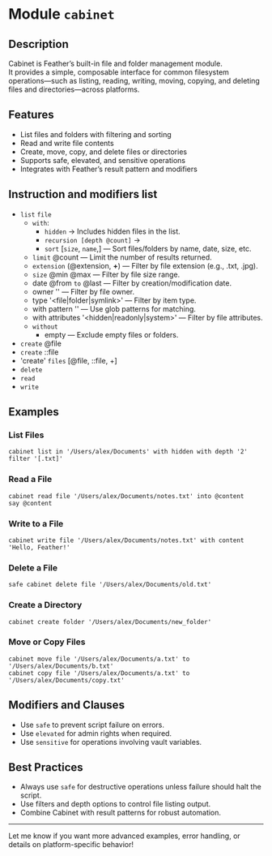 # Module `cabinet`

## Description

Cabinet is Feather’s built-in file and folder management module.  
It provides a simple, composable interface for common filesystem operations—such as listing, reading, writing, moving, copying, and deleting files and directories—across platforms.

## Features

- List files and folders with filtering and sorting
- Read and write file contents
- Create, move, copy, and delete files or directories
- Supports safe, elevated, and sensitive operations
- Integrates with Feather’s result pattern and modifiers

## Instruction and modifiers list

- `list` `file`
  - `with`:
    - `hidden` → Includes hidden files in the list.
    - `recursion [depth @count]` →
    - `sort` [`size`, `name`,] — Sort files/folders by name, date, size, etc.
  - `limit` @count — Limit the number of results returned.
  - `extension` (@extension, **+**) — Filter by file extension (e.g., .txt, .jpg).
  - `size` @min @max — Filter by file size range.
  - date @from `to` @last — Filter by creation/modification date.
  - owner '<user>' — Filter by file owner.
  - type '<file|folder|symlink>' — Filter by item type.
  - with pattern '<glob>' — Use glob patterns for matching.
  - with attributes '<hidden|readonly|system>' — Filter by file attributes.
  - `without`
    - empty — Exclude empty files or folders.
- `create` @file
- `create` ::file
- 'create' `files` [@file, ::file, +]
- `delete`
- `read`
- `write`

## Examples

### List Files

```sky
cabinet list in '/Users/alex/Documents' with hidden with depth '2' filter '[.txt]'
```

### Read a File

```sky
cabinet read file '/Users/alex/Documents/notes.txt' into @content
say @content
```

### Write to a File

```sky
cabinet write file '/Users/alex/Documents/notes.txt' with content 'Hello, Feather!'
```

### Delete a File

```sky
safe cabinet delete file '/Users/alex/Documents/old.txt'
```

### Create a Directory

```sky
cabinet create folder '/Users/alex/Documents/new_folder'
```

### Move or Copy Files

```sky
cabinet move file '/Users/alex/Documents/a.txt' to '/Users/alex/Documents/b.txt'
cabinet copy file '/Users/alex/Documents/a.txt' to '/Users/alex/Documents/copy.txt'
```

## Modifiers and Clauses

- Use `safe` to prevent script failure on errors.
- Use `elevated` for admin rights when required.
- Use `sensitive` for operations involving vault variables.

## Best Practices

- Always use `safe` for destructive operations unless failure should halt the script.
- Use filters and depth options to control file listing output.
- Combine Cabinet with result patterns for robust automation.

---

Let me know if you want more advanced examples, error handling, or details on platform-specific behavior!
